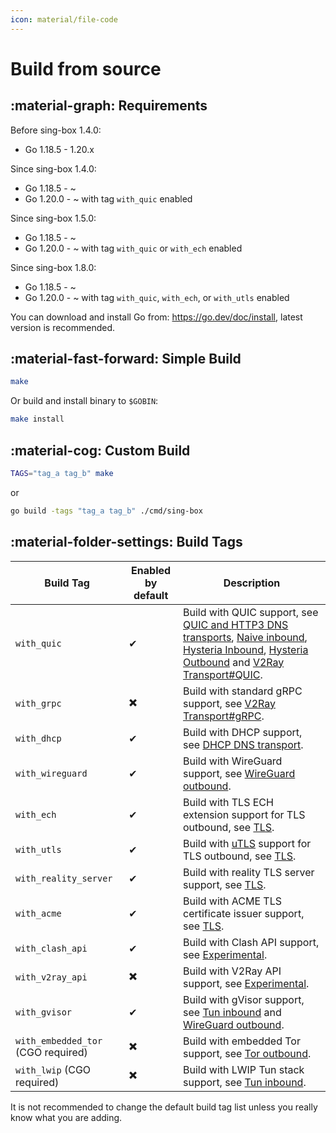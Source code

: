 ```yaml
---
icon: material/file-code
---
```


# Build from source

## :material-graph: Requirements

Before sing-box 1.4.0:

* Go 1.18.5 - 1.20.x

Since sing-box 1.4.0:

* Go 1.18.5 - ~
* Go 1.20.0 - ~ with tag `with_quic` enabled

Since sing-box 1.5.0:

* Go 1.18.5 - ~
* Go 1.20.0 - ~ with tag `with_quic` or `with_ech` enabled

Since sing-box 1.8.0:

* Go 1.18.5 - ~
* Go 1.20.0 - ~ with tag `with_quic`, `with_ech`, or `with_utls` enabled

You can download and install Go from: https://go.dev/doc/install, latest version is recommended.

## :material-fast-forward: Simple Build

```bash
make
```

Or build and install binary to `$GOBIN`:

```bash
make install
```

## :material-cog: Custom Build

```bash
TAGS="tag_a tag_b" make
```

or

```bash
go build -tags "tag_a tag_b" ./cmd/sing-box
```

## :material-folder-settings: Build Tags

| Build Tag                          | Enabled by default | Description                                                                                                                                                                                                                                                                                                                |
|------------------------------------|--------------------|----------------------------------------------------------------------------------------------------------------------------------------------------------------------------------------------------------------------------------------------------------------------------------------------------------------------------|
| `with_quic`                        | ✔                  | Build with QUIC support, see [QUIC and HTTP3 DNS transports](/configuration/dns/server), [Naive inbound](/configuration/inbound/naive), [Hysteria Inbound](/configuration/inbound/hysteria), [Hysteria Outbound](/configuration/outbound/hysteria) and [V2Ray Transport#QUIC](/configuration/shared/v2ray-transport#quic). |
| `with_grpc`                        | ✖️                 | Build with standard gRPC support, see [V2Ray Transport#gRPC](/configuration/shared/v2ray-transport#grpc).                                                                                                                                                                                                                  |
| `with_dhcp`                        | ✔                  | Build with DHCP support, see [DHCP DNS transport](/configuration/dns/server).                                                                                                                                                                                                                                              |
| `with_wireguard`                   | ✔                  | Build with WireGuard support, see [WireGuard outbound](/configuration/outbound/wireguard).                                                                                                                                                                                                                                 |
| `with_ech`                         | ✔                  | Build with TLS ECH extension support for TLS outbound, see [TLS](/configuration/shared/tls#ech).                                                                                                                                                                                                                           |
| `with_utls`                        | ✔                  | Build with [uTLS](https://github.com/refraction-networking/utls) support for TLS outbound, see [TLS](/configuration/shared/tls#utls).                                                                                                                                                                                      |
| `with_reality_server`              | ✔                  | Build with reality TLS server support,  see [TLS](/configuration/shared/tls).                                                                                                                                                                                                                                              |
| `with_acme`                        | ✔                  | Build with ACME TLS certificate issuer support, see [TLS](/configuration/shared/tls).                                                                                                                                                                                                                                      |
| `with_clash_api`                   | ✔                  | Build with Clash API support, see [Experimental](/configuration/experimental#clash-api-fields).                                                                                                                                                                                                                            |
| `with_v2ray_api`                   | ✖️                 | Build with V2Ray API support, see [Experimental](/configuration/experimental#v2ray-api-fields).                                                                                                                                                                                                                            |
| `with_gvisor`                      | ✔                  | Build with gVisor support, see [Tun inbound](/configuration/inbound/tun#stack) and [WireGuard outbound](/configuration/outbound/wireguard#system_interface).                                                                                                                                                               |
| `with_embedded_tor` (CGO required) | ✖️                 | Build with embedded Tor support, see [Tor outbound](/configuration/outbound/tor).                                                                                                                                                                                                                                          |
| `with_lwip` (CGO required)         | ✖️                 | Build with LWIP Tun stack support, see [Tun inbound](/configuration/inbound/tun#stack).                                                                                                                                                                                                                                    |

It is not recommended to change the default build tag list unless you really know what you are adding.
